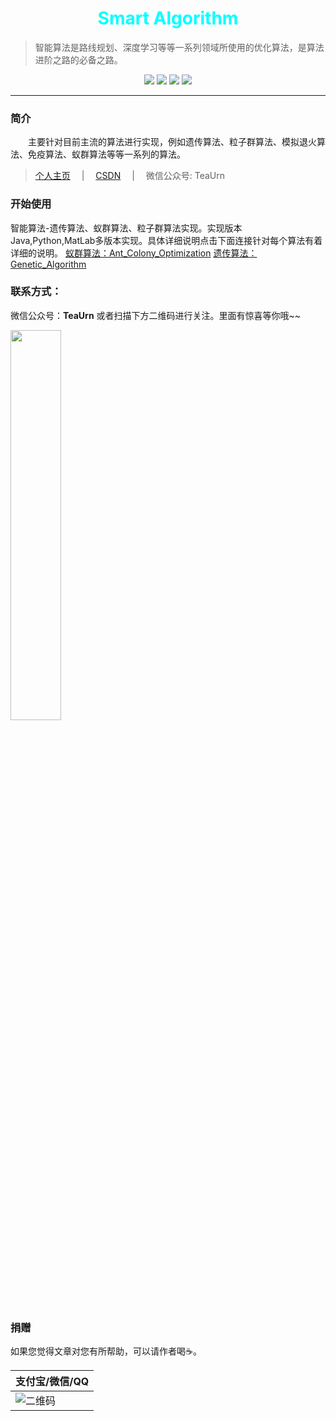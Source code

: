 <h1 align="center" style="color:Aqua">Smart Algorithm</h1>

 >智能算法是路线规划、深度学习等等一系列领域所使用的优化算法，是算法进阶之路的必备之路。

<div align="center">
<image src="https://markdown-liyang.oss-cn-beijing.aliyuncs.com/label/Github-LiYangSir-brightgreen.svg">
<image src="https://markdown-liyang.oss-cn-beijing.aliyuncs.com/label/quguai.cn-green.svg">
<image src="https://img.shields.io/badge/Lannguage-MatLab，Python,Java-yellow">
<image src="https://markdown-liyang.oss-cn-beijing.aliyuncs.com/label/Version-1.0-blue.svg">
</div>

------

### 简介

&emsp;&emsp;主要针对目前主流的算法进行实现，例如遗传算法、粒子群算法、模拟退火算法、免疫算法、蚁群算法等等一系列的算法。

> [个人主页](http://quguai.cn) &emsp;|&emsp; [CSDN](https://me.csdn.net/qq_41503660) &emsp;|&emsp; 微信公众号: TeaUrn

### 开始使用

智能算法-遗传算法、蚁群算法、粒子群算法实现。实现版本Java,Python,MatLab多版本实现。具体详细说明点击下面连接针对每个算法有着详细的说明。
[蚁群算法：Ant_Colony_Optimization](/Ant_Colony_Optimization)
[遗传算法：Genetic_Algorithm](/Genetic_Algorithm)


### 联系方式：
微信公众号：**TeaUrn**
或者扫描下方二维码进行关注。里面有惊喜等你哦~~

<img src="https://markdown-liyang.oss-cn-beijing.aliyuncs.com/%E5%85%AC%E4%BC%97%E5%8F%B7%E4%BA%8C%E7%BB%B4%E7%A0%81.jpg" width=40%>

### 捐赠
如果您觉得文章对您有所帮助，可以请作者喝☕。

|支付宝/微信/QQ|
|-------------|
|![二维码](https://markdown-liyang.oss-cn-beijing.aliyuncs.com/Pay.JPG)|
